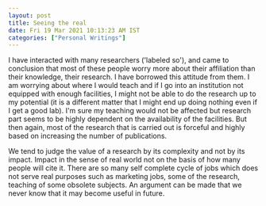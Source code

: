 ```yaml
---
layout: post
title: Seeing the real
date: Fri 19 Mar 2021 10:13:23 AM IST
categories: ["Personal Writings"]
---
```


I have interacted with many researchers ('labeled so'), and came to conclusion
that most of these people worry more about their affiliation than their
knowledge, their research. I have borrowed this attitude from them. I am
worrying about where I would teach and if I go into an institution not equipped
with enough facilities, I might not be able to do the research up to my
potential (it is a different matter that I might end up doing nothing even if
I get a good lab). I'm sure my teaching would not be affected but research part
seems to be highly dependent on the availability of the facilities. But then
again, most of the research that is carried out is forceful and highly based on
increasing the number of publications.

We tend to judge the value of a research by its complexity and not by its
impact. Impact in the sense of real world not on the basis of how many people
will cite it. There are so many self complete cycle of jobs which does not
serve real purposes such as marketing jobs, some of the research, teaching of
some obsolete subjects. An argument can be made that we never know that it may
become useful in future.
